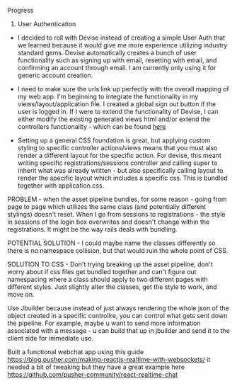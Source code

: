 Progress

1) User Authentication

* I decided to roll with Devise instead of creating a simple User Auth that we learned because it would give me more experience utilizing industry standard gems. Devise automatically creates a bunch of user functionality such as signing up with email, resetting with email, and confirming an account through email. I am currently only using it for generic account creation. 

* I need to make sure the urls link up perfectly with the overall mapping of my web app. I'm beginning to integrate the functionality in my views/layout/application file. I created a global sign out button if the user is logged in. If I were to extend the functionality of Devise, I can either modify the existing generated views html and/or extend the controllers functionality - which can be found [here](https://github.com/plataformatec/devise/tree/master/app/controllers/devise)

* Setting up a general CSS foundation is great, but applying custom styling to specific controller actions/views means that you must also render a different layout for the specific action. For devise, this meant writing specific registrations/sessions controller and calling super to inherit what was already written - but also specifically calling layout to render the specific layout which includes a specific css. This is bundled together with application.css.

PROBLEM - when the asset pipeline bundles, for some reason - going from page to page which utilizes the same class (and potentially different stylings) doesn't reset. When I go from sessions to registrations - the style in sessions of the login box overwrites and doesn't change within the registrations. It might be the way rails deals with bundling.

POTENTIAL SOLUTION - I could maybe name the classes differently so there is no namespace collision, but that would ruin the whole point of CSS.

SOLUTION TO CSS - Don't trying breaking up the asset pipeline, don't worry about if css files get bundled together and can't figure out namespacing where a class should apply to two different pages with different styles. Just slightly alter the classes, get the style to work, and move on.

Use Jbuilder because instead of just always rendering the whole json of the object created in a specific
controllre, you can control what gets sent down the pipeline. For example, maybe u want to send more information associated with a message - u can build that up in jbuilder and send it to the client side for immediate use.

Built a functional webchat app using this guide https://blog.pusher.com/making-reactjs-realtime-with-websockets/ it needed a bit of tweaking but they have a great example here https://github.com/pusher-community/react-realtime-chat